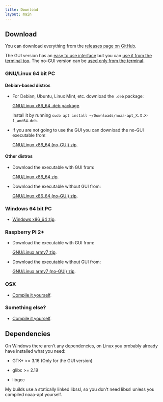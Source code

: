 ```yaml
---
title: Download
layout: main
---
```


## Download

You can download everything from the
[releases page on GitHub](https://github.com/martinber/noaa-apt/releases).

The GUI version has an [easy to use interface](./usage.html#gui) but you can
[use it from the terminal too](./usage.html#terminal). The no-GUI version can be
[used only from the terminal](./usage.html#terminal).

### GNU/Linux 64 bit PC

#### Debian-based distros

- For Debian, Ubuntu, Linux Mint, etc. download the `.deb` package:

    [GNU/Linux x86_64 .deb package][amd64_deb].

    Install it by running `sudo apt install ~/Downloads/noaa-apt_X.X.X-1_amd64.deb`.

- If you are not going to use the GUI you can download the no-GUI executable from:

    [GNU/Linux x86_64 (no-GUI) zip][x86_64_linux_gnu_nogui_zip].

#### Other distros

- Download the executable with GUI from:

    [GNU/Linux x86_64 zip][x86_64_linux_gnu_zip].

- Download the executable without GUI from:

    [GNU/Linux x86_64 (no-GUI) zip][x86_64_linux_gnu_nogui_zip].

### Windows 64 bit PC

- [Windows x86_64 zip][x86_64_windows_gnu_zip].

### Raspberry Pi 2+

- Download the executable with GUI from:

    [GNU/Linux armv7 zip][armv7_linux_gnueabihf_zip].

- Download the executable without GUI from:

    [GNU/Linux armv7 (no-GUI) zip][armv7_linux_gnueabihf_nogui_zip].

### OSX

- [Compile it yourself](./development.html#compilation).

### Something else?

- [Compile it yourself](./development.html#compilation).

## Dependencies

On Windows there aren't any dependencies, on Linux you probably already have
installed what you need:

- GTK+ >= 3.16 (Only for the GUI version)

- glibc >= 2.19

- libgcc

My builds use a statically linked libssl, so you don't need libssl unless you
compiled noaa-apt yourself.

[amd64_deb]: https://github.com/martinber/noaa-apt/releases/download/v1.1.0/noaa-apt_1.1.0-1_amd64.deb
[x86_64_windows_gnu_zip]: https://github.com/martinber/noaa-apt/releases/download/v1.1.0/noaa-apt-1.1.0-x86_64-windows-gnu.zip
[x86_64_linux_gnu_zip]: https://github.com/martinber/noaa-apt/releases/download/v1.1.0/noaa-apt-1.1.0-x86_64-linux-gnu.zip
[x86_64_linux_gnu_nogui_zip]: https://github.com/martinber/noaa-apt/releases/download/v1.1.0/noaa-apt-1.1.0-x86_64-linux-gnu-nogui.zip
[armv7_linux_gnueabihf_zip]: https://github.com/martinber/noaa-apt/releases/download/v1.1.0/noaa-apt-1.1.0-armv7-linux-gnueabihf.zip
[armv7_linux_gnueabihf_nogui_zip]: https://github.com/martinber/noaa-apt/releases/download/v1.1.0/noaa-apt-1.1.0-armv7-linux-gnueabihf-nogui.zip
